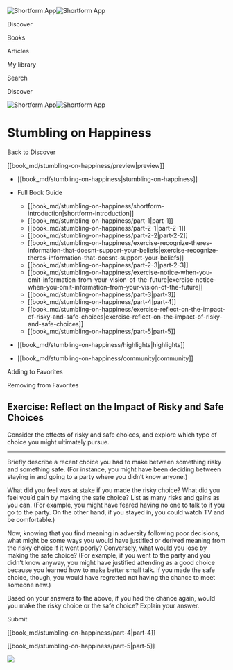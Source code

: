![Shortform App](/img/logo.36a2399e.svg)![Shortform App](/img/logo-dark.70c1b072.svg)

Discover

Books

Articles

My library

Search

Discover

![Shortform App](/img/logo.36a2399e.svg)![Shortform App](/img/logo-dark.70c1b072.svg)

# Stumbling on Happiness

Back to Discover

[[book_md/stumbling-on-happiness/preview|preview]]

  * [[book_md/stumbling-on-happiness|stumbling-on-happiness]]
  * Full Book Guide

    * [[book_md/stumbling-on-happiness/shortform-introduction|shortform-introduction]]
    * [[book_md/stumbling-on-happiness/part-1|part-1]]
    * [[book_md/stumbling-on-happiness/part-2-1|part-2-1]]
    * [[book_md/stumbling-on-happiness/part-2-2|part-2-2]]
    * [[book_md/stumbling-on-happiness/exercise-recognize-theres-information-that-doesnt-support-your-beliefs|exercise-recognize-theres-information-that-doesnt-support-your-beliefs]]
    * [[book_md/stumbling-on-happiness/part-2-3|part-2-3]]
    * [[book_md/stumbling-on-happiness/exercise-notice-when-you-omit-information-from-your-vision-of-the-future|exercise-notice-when-you-omit-information-from-your-vision-of-the-future]]
    * [[book_md/stumbling-on-happiness/part-3|part-3]]
    * [[book_md/stumbling-on-happiness/part-4|part-4]]
    * [[book_md/stumbling-on-happiness/exercise-reflect-on-the-impact-of-risky-and-safe-choices|exercise-reflect-on-the-impact-of-risky-and-safe-choices]]
    * [[book_md/stumbling-on-happiness/part-5|part-5]]
  * [[book_md/stumbling-on-happiness/highlights|highlights]]
  * [[book_md/stumbling-on-happiness/community|community]]



Adding to Favorites 

Removing from Favorites 

## Exercise: Reflect on the Impact of Risky and Safe Choices

Consider the effects of risky and safe choices, and explore which type of choice you might ultimately pursue.

* * *

Briefly describe a recent choice you had to make between something risky and something safe. (For instance, you might have been deciding between staying in and going to a party where you didn’t know anyone.)

What did you feel was at stake if you made the risky choice? What did you feel you’d gain by making the safe choice? List as many risks and gains as you can. (For example, you might have feared having no one to talk to if you go to the party. On the other hand, if you stayed in, you could watch TV and be comfortable.)

Now, knowing that you find meaning in adversity following poor decisions, what might be some ways you would have justified or derived meaning from the risky choice if it went poorly? Conversely, what would you lose by making the safe choice? (For example, if you went to the party and you didn’t know anyway, you might have justified attending as a good choice because you learned how to make better small talk. If you made the safe choice, though, you would have regretted not having the chance to meet someone new.)

Based on your answers to the above, if you had the chance again, would you make the risky choice or the safe choice? Explain your answer.

Submit 

[[book_md/stumbling-on-happiness/part-4|part-4]]

[[book_md/stumbling-on-happiness/part-5|part-5]]

![](https://bat.bing.com/action/0?ti=56018282&Ver=2&mid=6c1d3094-abcd-4b8c-9cbe-e77b5ef5c0f5&sid=f30c5e70639211ee87d33f0876d93783&vid=f30c9700639211eeb3a75d830392c94f&vids=0&msclkid=N&pi=0&lg=en-US&sw=800&sh=600&sc=24&nwd=1&tl=Shortform%20%7C%20Stumbling%20on%20Happiness&p=https%3A%2F%2Fwww.shortform.com%2Fapp%2Fbook%2Fstumbling-on-happiness%2Fexercise-reflect-on-the-impact-of-risky-and-safe-choices&r=&lt=443&evt=pageLoad&sv=1&rn=966622)
